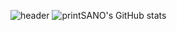 ![header](https://capsule-render.vercel.app/api?color=random&type=Waving)
![printSANO's GitHub stats](https://github-readme-stats.vercel.app/api?username=printSANO&count_private=true&show_icons=true&theme=radica)

